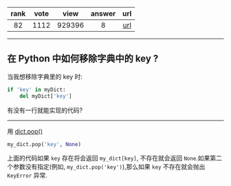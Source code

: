 
| rank | vote | view | answer | url |
|:-:|:-:|:-:|:-:|:-:|
|82|1112|929396|8| [url](http://stackoverflow.com/questions/11277432/how-to-remove-a-key-from-a-python-dictionary) |
***

##  在 Python 中如何移除字典中的 key ?

当我想移除字典里的 key 时:

```python
if 'key' in myDict:
    del myDict['key']
```

有没有一行就能实现的代码?

***

用 [dict.pop()](http://docs.python.org/library/stdtypes.html#dict.pop)

```python
my_dict.pop('key', None)
```

上面的代码如果 `key` 存在将会返回 `my_dict[key]`, 不存在就会返回 `None`.如果第二个参数没有指定(例如, `my_dict.pop('key')`),那么如果 `key` 不存在就会抛出 `KeyError` 异常. 